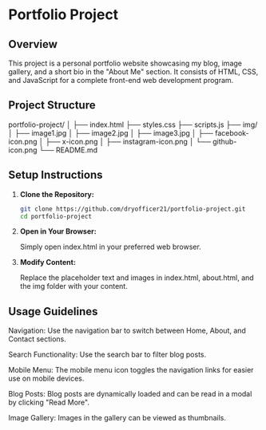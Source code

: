 # Portfolio Project

## Overview

This project is a personal portfolio website showcasing my blog, image gallery, and a short bio in the "About Me" section. It consists of HTML, CSS, and JavaScript for a complete front-end web development program. 

## Project Structure

portfolio-project/ │ ├── index.html ├── styles.css ├── scripts.js ├── img/ │ ├── image1.jpg │ ├── image2.jpg │ ├── image3.jpg │ ├── facebook-icon.png │ ├── x-icon.png │ ├── instagram-icon.png │ └── github-icon.png └── README.md

## Setup Instructions

1. **Clone the Repository:**
   ```bash
   git clone https://github.com/dryofficer21/portfolio-project.git
   cd portfolio-project
2. **Open in Your Browser:**

    Simply open index.html in your preferred web browser.

3. **Modify Content:**

    Replace the placeholder text and images in index.html, about.html, and the img folder with your content.

## Usage Guidelines
Navigation: Use the navigation bar to switch between Home, About, and Contact sections.

Search Functionality: Use the search bar to filter blog posts.

Mobile Menu: The mobile menu icon toggles the navigation links for easier use on mobile devices.

Blog Posts: Blog posts are dynamically loaded and can be read in a modal by clicking "Read More".

Image Gallery: Images in the gallery can be viewed as thumbnails.